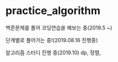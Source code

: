 # practice_algorithm
백준문제를 풀어 코딩연습을 해보는 중(2019.5 ~)

단계별로 풀어가는 중!(2019.08.16 진행중)

알고리즘 스터디 진행 중(2019.10)
dp, 정렬, 
